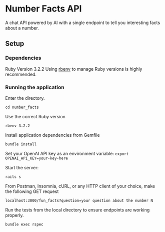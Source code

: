 # Number Facts API

A chat API powered by AI with a single endpoint to tell you interesting facts about a number.
## Setup

### Dependencies

Ruby Version 3.2.2
Using [rbenv](https://github.com/rbenv/rbenv) to manage Ruby versions is highly recommended.

### Running the application

Enter the directory.

`cd number_facts`

Use the correct Ruby version

`rbenv 3.2.2`

Install application dependencies from Gemfile

`bundle install`

Set your OpenAI API key as an environment variable:
`export OPENAI_API_KEY=your-key-here`

Start the server:

`rails s`

From Postman, Insomnia, cURL, or any HTTP client of your choice, make the following GET request

`localhost:3000/fun_facts?question=your question about the number N`

Run the tests from the local directory to ensure endpoints are working properly.

`bundle exec rspec`

